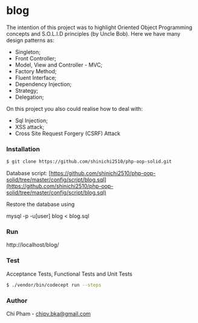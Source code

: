 # blog
The intention of this project was to highlight Oriented Object Programming concepts and S.O.L.I.D principles (by Uncle Bob).
Here we have many design patterns as:

- Singleton;
- Front Controller;
- Model, View and Controller - MVC;
- Factory Method;
- Fluent Interface;
- Dependency Injection;
- Strategy;
- Delegation;

On this project you also could realise how to deal with:
- Sql Injection;
- XSS attack;
- Cross Site Request Forgery (CSRF) Attack


### Installation

```sh
$ git clone https://github.com/shinichi2510/php-oop-solid.git
```

Database script: [https://github.com/shinichi2510/php-oop-solid/tree/master/config/script/blog.sql](https://github.com/shinichi2510/php-oop-solid/tree/master/config/script/blog.sql)

Restore the database using

mysql -p -u[user] blog < blog.sql


### Run
http://localhost/blog/


### Test

Acceptance Tests, Functional Tests and Unit Tests

```sh
$ ./vendor/bin/codecept run --steps
```

### Author
Chi Pham - <chipv.bka@gmail.com> 
